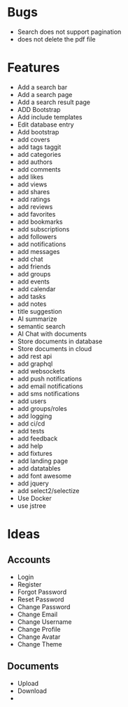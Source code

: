 

# Bugs


- Search does not support pagination
- does not delete the pdf file



# Features
- Add a search bar
- Add a search page
- Add a search result page
- ADD Bootstrap
- Add include templates
- Edit database entry
- Add bootstrap
- add covers
- add tags taggit
- add categories
- add authors
- add comments
- add likes
- add views
- add shares
- add ratings
- add reviews
- add favorites
- add bookmarks
- add subscriptions
- add followers
- add notifications
- add messages
- add chat
- add friends
- add groups
- add events
- add calendar
- add tasks
- add notes
- title suggestion
- AI summarize
- semantic search
- AI Chat with documents
- Store documents in database
- Store documents in cloud
- add rest api
- add graphql
- add websockets
- add push notifications
- add email notifications
- add sms notifications
- add users
- add groups/roles
- add logging
- add ci/cd
- add tests
- add feedback
- add help
- add fixtures
- add landing page
- add datatables
- add font awesome
- add jquery
- add select2/selectize
- Use Docker
- use jstree


# Ideas

## Accounts

- Login
- Register
- Forgot Password
- Reset Password
- Change Password
- Change Email
- Change Username
- Change Profile
- Change Avatar
- Change Theme

## Documents

- Upload
- Download
- 
